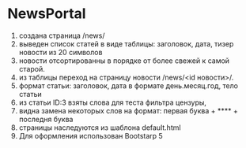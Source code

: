 # NewsPortal

1) создана страница /news/
2) выведен список статей в виде таблицы: заголовок, дата, тизер новости из 20 символов 
3) новости отсортированны в порядке от более свежей к самой старой.
4) из таблицы переход на страницу новости /news/<id новости>/.
5) формат статьи: заголовок, дата в формате день.месяц.год, тело статьи
6) из статьи ID:3 взяты слова для теста фильтра цензуры, 
7) видна замена некоторых слов на формат: первая буква + **** + последня буква
8) страницы наследуются из шаблона default.html
9) Для оформления использован Bootstarp 5